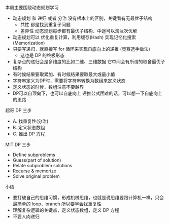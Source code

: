 本周主要围绕动态规划学习
* 动态规划 和 递归 或者 分治 没有根本上的区别，关键看有无最优子结构
    * 共性 都是找到重复子问题
    * 差异性 动态规划每步都有最优子结构、中途可以淘汰次优解
* 动态规划可以 优化重复计算，利用缓存(Hash) 实现记忆化搜索(Memorization)
*  只要写递归，就直接写 for 循环来实现自底向上的递推 (竞赛选手做法)
    * 这也是 DP 的终极形态
*  复杂点的递归会是多维度的比如二维、三维数据 它中间会有所谓的取舍最优子结构
*  有时候结果要取累加、有时候结果要取最大或最小值
*  字符串定义为DP时，需要将字符串转换为数组来定义状态
*  定义状态的时候，数组注意不要越界
* DP可以自顶向下，也可以自底向上 递推公式困难的话，可以想一下自底向上的思路

超哥 DP 三步
* A. 找重复性(分治)
* B. 定义状态数组
* C. 推出 DP 方程

MIT DP 三步
* Define subproblems
* Guess(part of solution)
* Relate subproblem solutions
* Recurse & memorize
* Solve original problem 

小结
* 要打破自己的思维习惯，形成机械思维，也就是说思维要跟计算机一样，只会最简单的 loop、branch 所以要学会找重复性
* 理解复杂逻辑的关键点，定义状态数组，定义 DP 方程
* 不要人肉递归 
